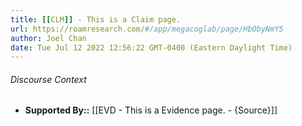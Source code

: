 ```yaml
---
title: [[CLM]] - This is a Claim page.
url: https://roamresearch.com/#/app/megacoglab/page/HbObyNmY5
author: Joel Chan
date: Tue Jul 12 2022 12:56:22 GMT-0400 (Eastern Daylight Time)
---
```




###### Discourse Context

- **Supported By::** [[EVD - This is a Evidence page. - {Source}]]
